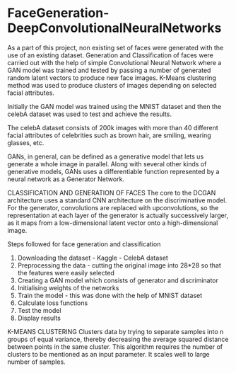 # FaceGeneration-DeepConvolutionalNeuralNetworks

As a part of this project, non existing set of faces were generated with the use of an existing dataset. Generation and Classification of faces were carried out with the help of simple Convolutional Neural Network where a GAN model was trained and tested by passing a number of generated random latent vectors to produce new face images. 
K-Means clustering method was used to produce clusters of images depending on selected facial attributes.

Initially the GAN model was trained using the MNIST dataset and then the celebA dataset was used to test and achieve the results.

The celebA dataset consists of 200k images with more than 40 different facial attributes of celebrities such as brown hair, are smiling, wearing glasses, etc. 

GANs, in general, can be defined as a generative model that lets us generate a whole image in parallel. Along with several other kinds of generative models, GANs uses a differentiable function represented by a neural network as a Generator Network.

CLASSIFICATION AND GENERATION OF FACES
The core to the DCGAN architecture uses a standard CNN architecture on the discriminative model. For the generator, convolutions are replaced with upconvolutions, so the representation at each layer of the generator is actually successively larger, as it maps from a low-dimensional latent vector onto a high-dimensional image.

Steps followed for face generation and classification
1. Downloading the dataset - Kaggle - CelebA dataset
2. Preprocessing the data - cutting the original image into 28*28 so that the features were easily selected
3. Creating a GAN model which consists of generator and discriminator 
4. Initialising weights of the networks
5. Train the model - this was done with the help of MNIST dataset
6. Calculate loss functions  
7. Test the model
8. Display results

K-MEANS CLUSTERING
Clusters data by trying to separate samples into n groups of equal variance, thereby decreasing the average squared distance between points in the same cluster. This algorithm requires the number of clusters to be mentioned as an input parameter. It scales well to large number of samples.
